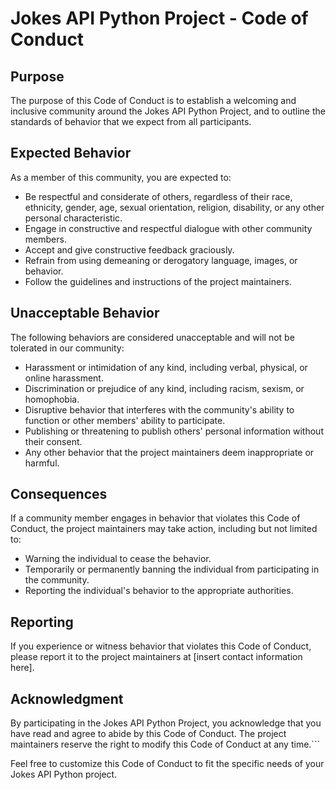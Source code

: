# Jokes API Python Project - Code of Conduct

## Purpose

The purpose of this Code of Conduct is to establish a welcoming and inclusive community around the Jokes API Python Project, and to outline the standards of behavior that we expect from all participants.

## Expected Behavior

As a member of this community, you are expected to:

- Be respectful and considerate of others, regardless of their race, ethnicity, gender, age, sexual orientation, religion, disability, or any other personal characteristic.
- Engage in constructive and respectful dialogue with other community members.
- Accept and give constructive feedback graciously.
- Refrain from using demeaning or derogatory language, images, or behavior.
- Follow the guidelines and instructions of the project maintainers.

## Unacceptable Behavior

The following behaviors are considered unacceptable and will not be tolerated in our community:

- Harassment or intimidation of any kind, including verbal, physical, or online harassment.
- Discrimination or prejudice of any kind, including racism, sexism, or homophobia.
- Disruptive behavior that interferes with the community's ability to function or other members' ability to participate.
- Publishing or threatening to publish others' personal information without their consent.
- Any other behavior that the project maintainers deem inappropriate or harmful.

## Consequences

If a community member engages in behavior that violates this Code of Conduct, the project maintainers may take action, including but not limited to:

- Warning the individual to cease the behavior.
- Temporarily or permanently banning the individual from participating in the community.
- Reporting the individual's behavior to the appropriate authorities.

## Reporting

If you experience or witness behavior that violates this Code of Conduct, please report it to the project maintainers at [insert contact information here].

## Acknowledgment

By participating in the Jokes API Python Project, you acknowledge that you have read and agree to abide by this Code of Conduct. The project maintainers reserve the right to modify this Code of Conduct at any time.```

Feel free to customize this Code of Conduct to fit the specific needs of your Jokes API Python project.
